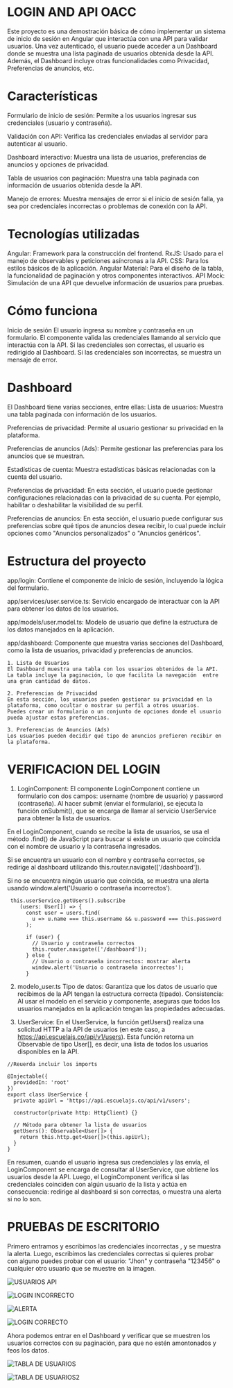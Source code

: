 # LOGIN AND API OACC 

Este proyecto es una demostración básica de cómo implementar un sistema de inicio de sesión en Angular que interactúa con una API para validar usuarios. Una vez autenticado, el usuario puede acceder a un Dashboard donde se muestra una lista paginada de usuarios obtenida desde la API. Además, el Dashboard incluye otras funcionalidades como Privacidad, Preferencias de anuncios, etc.

# Características

Formulario de inicio de sesión: Permite a los usuarios ingresar sus credenciales (usuario y contraseña).

Validación con API: Verifica las credenciales enviadas al servidor para autenticar al usuario.

Dashboard interactivo: Muestra una lista de usuarios, preferencias de anuncios y opciones de privacidad.

Tabla de usuarios con paginación: Muestra una tabla paginada con información de usuarios obtenida desde la API.

Manejo de errores: Muestra mensajes de error si el inicio de sesión falla, ya sea por credenciales incorrectas o problemas de conexión con la API.

# Tecnologías utilizadas

Angular: Framework para la construcción del frontend.
RxJS: Usado para el manejo de observables y peticiones asíncronas a la API.
CSS: Para los estilos básicos de la aplicación.
Angular Material: Para el diseño de la tabla, la funcionalidad de paginación y otros componentes interactivos.
API Mock: Simulación de una API que devuelve información de usuarios para pruebas.


# Cómo funciona
Inicio de sesión
El usuario ingresa su nombre y contraseña en un formulario.
El componente valida las credenciales llamando al servicio que interactúa con la API.
Si las credenciales son correctas, el usuario es redirigido al Dashboard.
Si las credenciales son incorrectas, se muestra un mensaje de error.

# Dashboard
El Dashboard tiene varias secciones, entre ellas:
Lista de usuarios: Muestra una tabla paginada con información de los usuarios.

Preferencias de privacidad: Permite al usuario gestionar su privacidad en la plataforma.

Preferencias de anuncios (Ads): Permite gestionar las preferencias para los anuncios que se muestran.

Estadísticas de cuenta: Muestra estadísticas básicas relacionadas con la cuenta del usuario.

Preferencias de privacidad:
En esta sección, el usuario puede gestionar configuraciones relacionadas con la privacidad de su cuenta. Por ejemplo, habilitar o deshabilitar la visibilidad de su perfil.

Preferencias de anuncios:
En esta sección, el usuario puede configurar sus preferencias sobre qué tipos de anuncios desea recibir, lo cual puede incluir opciones como "Anuncios personalizados" o "Anuncios genéricos".

# Estructura del proyecto
app/login: Contiene el componente de inicio de sesión, incluyendo la lógica del formulario.

app/services/user.service.ts: Servicio encargado de interactuar con la API para obtener los datos de los usuarios.

app/models/user.model.ts: Modelo de usuario que define la estructura de los datos manejados en la aplicación.

app/dashboard: Componente que muestra varias secciones del Dashboard, como la lista de usuarios, privacidad y preferencias de anuncios.

    1. Lista de Usuarios
    El Dashboard muestra una tabla con los usuarios obtenidos de la API. La tabla incluye la paginación, lo que facilita la navegación  entre una gran cantidad de datos.

    2. Preferencias de Privacidad
    En esta sección, los usuarios pueden gestionar su privacidad en la plataforma, como ocultar o mostrar su perfil a otros usuarios.   Puedes crear un formulario o un conjunto de opciones donde el usuario pueda ajustar estas preferencias.

    3. Preferencias de Anuncios (Ads)
    Los usuarios pueden decidir qué tipo de anuncios prefieren recibir en la plataforma.


# VERIFICACION DEL LOGIN
1. LoginComponent:
El componente LoginComponent contiene un formulario con dos campos: username (nombre de usuario) y password (contraseña).
Al hacer submit (enviar el formulario), se ejecuta la función onSubmit(), que se encarga de llamar al servicio UserService para obtener la lista de usuarios.

En el LoginComponent, cuando se recibe la lista de usuarios, se usa el método .find() de JavaScript para buscar si existe un usuario que coincida con el nombre de usuario y la contraseña ingresados.

Si se encuentra un usuario con el nombre y contraseña correctos, se redirige al dashboard utilizando this.router.navigate(['/dashboard']).

Si no se encuentra ningún usuario que coincida, se muestra una alerta usando window.alert('Usuario o contraseña incorrectos').

```
 this.userService.getUsers().subscribe
    (users: User[]) => {
      const user = users.find(
        u => u.name === this.username && u.password === this.password
      );

      if (user) {
        // Usuario y contraseña correctos
        this.router.navigate(['/dashboard']);
      } else {
        // Usuario o contraseña incorrectos: mostrar alerta
        window.alert('Usuario o contraseña incorrectos');
      }
 ```


2. modelo_user.ts
Tipo de datos: Garantiza que los datos de usuario que recibimos de la API tengan la estructura correcta (tipado).
Consistencia: Al usar el modelo en el servicio y componente, aseguras que todos los usuarios manejados en la aplicación tengan las propiedades adecuadas.


3. UserService:
En el UserService, la función getUsers() realiza una solicitud HTTP a la API de usuarios (en este caso, a https://api.escuelajs.co/api/v1/users).
Esta función retorna un Observable de tipo User[], es decir, una lista de todos los usuarios disponibles en la API.


```
//Reuerda incluir los imports

@Injectable({
  providedIn: 'root'
})
export class UserService {
  private apiUrl = 'https://api.escuelajs.co/api/v1/users';

  constructor(private http: HttpClient) {}

  // Método para obtener la lista de usuarios
  getUsers(): Observable<User[]> {
    return this.http.get<User[]>(this.apiUrl);
  }
}
```

En resumen, cuando el usuario ingresa sus credenciales y las envía, el LoginComponent se encarga de consultar al UserService, que obtiene los usuarios desde la API. Luego, el LoginComponent verifica si las credenciales coinciden con algún usuario de la lista y actúa en consecuencia: redirige al dashboard si son correctas, o muestra una alerta si no lo son.

# PRUEBAS DE ESCRITORIO
Primero entramos y escribimos las credenciales incorrectas , y se muestra la alerta. Luego, escribimos las credenciales correctas
si quieres probar con alguno puedes probar con el usuario: "Jhon" y contraseña "123456" o cualquier otro usuario que se muestre en la imagen.

![USUARIOS API](src/assets/images/LISTA%20DE%20USUARIOS%20API.png)

![LOGIN INCORRECTO](src/assets/images/LOGIN%20INCORRECTO1.png)

![ALERTA](src/assets/images/LOGIN%20INCORRECTO2.png)

![LOGIN CORRECTO](src/assets/images/LOGIN%20CORRECTO.png)

Ahora podemos entrar en el Dashboard y verificar que se muestren los usuarios correctos con su paginación, para que no estén amontonados y feos los datos.

![TABLA DE USUARIOS](src/assets/images/TABLA%20DE%20USUARIOS.png)

![TABLA DE USUARIOS2](src/assets/images/TABLA%20DE%20USUARIOS2.png)










